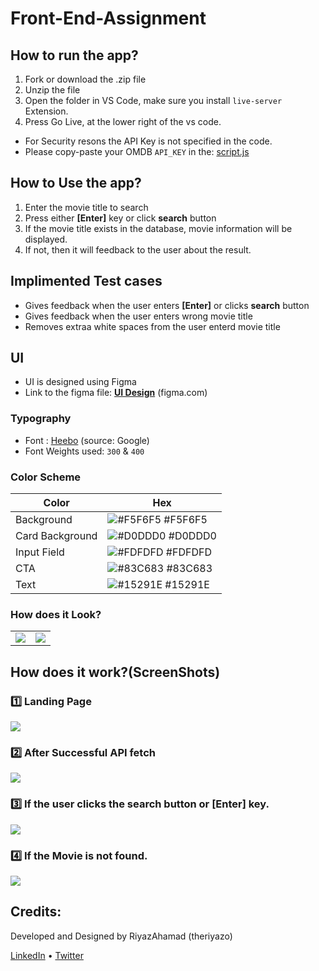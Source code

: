# Front-End-Assignment
## How to run the app?
1. Fork or download the .zip file
2. Unzip the file
3. Open the folder in VS Code, make sure you install `live-server` Extension.
4. Press Go Live, at the lower right of the vs code.


+ For Security resons the API Key is not specified in the code.
+ Please copy-paste your OMDB `API_KEY` in the: [script.js](https://github.com/theriyazo/Front-End-Assignment/blob/main/Scripts/script.js)

## How to Use the app?
1. Enter the movie title to search
2. Press either **[Enter]** key or click **search** button
3. If the movie title exists in the database, movie information will be displayed.
4. If not, then it will feedback to the user about the result.

## Implimented Test cases
+ Gives feedback when the user enters **[Enter]** or clicks **search** button
+ Gives feedback when the user enters wrong movie title
+ Removes extraa white spaces from the user enterd movie title

## UI
+ UI is designed using Figma
+ Link to the figma file: [**UI Design**](https://www.figma.com/file/0TMeAQuTHjGg3F5Vjt3OO9/Front-End-Assignment-MovieSearchAPP) (figma.com)

### Typography
+ Font : [Heebo](https://fonts.google.com/specimen/Heebo) (source: Google)
+ Font Weights used: `300` & `400`

### Color Scheme
| Color             | Hex                                                                |
| ----------------- | ------------------------------------------------------------------ |
| Background | ![#F5F6F5](https://via.placeholder.com/10/F5F6F5?text=+) #F5F6F5 |
| Card Background | ![#D0DDD0](https://via.placeholder.com/10/D0DDD0?text=+) #D0DDD0 |
| Input Field | ![#FDFDFD](https://via.placeholder.com/10/FDFDFD?text=+) #FDFDFD |
| CTA | ![#83C683](https://via.placeholder.com/10/83C683?text=+) #83C683 |
| Text | ![#15291E](https://via.placeholder.com/10/15291E?text=+) #15291E |

### How does it Look?
<table>
  <tr>
    <td>
        <img src="https://github.com/theriyazo/Front-End-Assignment/blob/main/Assets/HomePage.png" />
    </td>
    <td>
      <img src="https://github.com/theriyazo/Front-End-Assignment/blob/main/Assets/HomePage-%20with%20result.png" />
    </td>
  </tr>
</table>

## How does it work?(ScreenShots)
### 1️⃣ Landing Page
<img src="https://github.com/theriyazo/Front-End-Assignment/blob/main/Assets/senario%201.png?raw=true" />

### 2️⃣ After Successful API fetch
<img src="https://github.com/theriyazo/Front-End-Assignment/blob/main/Assets/senario%202.png" />

### 3️⃣ If the user clicks the search button or [Enter] key. 
<img src="https://github.com/theriyazo/Front-End-Assignment/blob/main/Assets/senario%203.png" />

### 4️⃣ If the Movie is not found.
<img src="https://github.com/theriyazo/Front-End-Assignment/blob/main/Assets/senario%204.png" />

## Credits:
Developed and Designed by RiyazAhamad (theriyazo)

[LinkedIn](https://www.linkedin.com/in/theriyazo) • [Twitter](https://www.twitter.com/theriyazo)
